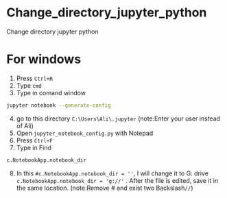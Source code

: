 # Change_directory_jupyter_python
Change directory jupyter python

# For windows
1. Press `Ctrl+R` 
2. Type `cmd` 
3. Type in comand window
```sh
jupyter notebook --generate-config
```
4. go to this directory `C:\Users\Ali\.jupyter` (note:Enter your user instead of Ali)
5. Open `jupyter_notebook_config.py` with Notepad
6. Press `Ctrl+F` 
7. Type in Find
```sh
c.NotebookApp.notebook_dir
```
8. In this `#c.NotebookApp.notebook_dir = ''`, I will change it to G: drive `c.NotebookApp.notebook_dir = 'g://'` . After the file is edited, save it in the same location. (note:Remove # and exist two Backslash`//`)
